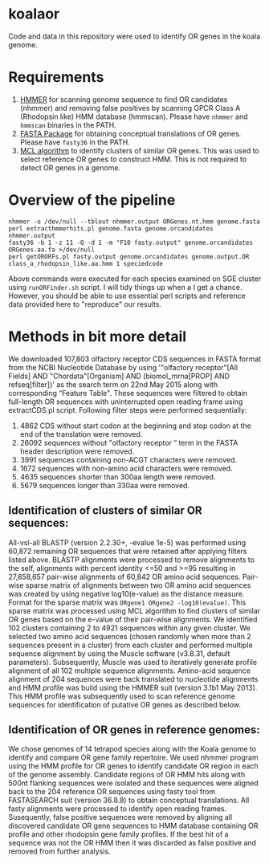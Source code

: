 # koalaor
Code and data in this repository were used to identify OR genes in the koala genome.

# Requirements
1. [HMMER](http://hmmer.org/) for scanning genome sequence to find OR candidates (nhmmer) and removing false positives by scanning GPCR Class A (Rhodopsin like) HMM database (hmmscan). Please have `nhmmer` and `hmmscan` binaries in the PATH. 
2. [FASTA Package](https://github.com/wrpearson/fasta36)  for obtaining conceptual translations of OR genes. Please have `fasty36` in the PATH.
3. [MCL algorithm](https://micans.org/mcl/) to identify clusters of similar OR genes. This was used to select reference OR genes to construct HMM. This is not required to detect OR genes in a genome.

# Overview of the pipeline
```
nhmmer -o /dev/null --tblout nhmmer.output ORGenes.nt.hmm genome.fasta
perl extracthmmerhits.pl genome.fasta genome.orcandidates nhmmer.output
fasty36 -b 1 -z 11 -Q -d 1 -m "F10 fasty.output" genome.orcandidates ORGenes.aa.fa >/dev/null
perl getORORFs.pl fasty.output genome.orcandidates genome.output.OR class_a_rhodopsin_like.aa.hmm 1 speciedcode
```

Above commands were executed for each species examined on SGE cluster using `runORFinder.sh` script. I will tidy things up when a I get a chance. However, you should be able to use essential perl scripts and reference data provided here to "reproduce" our results.

# Methods in bit more detail

We downloaded 107,803 olfactory receptor CDS sequences in FASTA format from the NCBI Nucleotide Database by using '"olfactory receptor"[All Fields] AND "Chordata"[Organism] AND (biomol_mrna[PROP] AND refseq[filter])' as the search term on 22nd May 2015 along with corresponding “Feature Table". These sequences were filtered to obtain full-length OR sequences with uninterrupted open reading frame using extractCDS.pl script. Following filter steps were performed sequentially:
1. 4862 CDS without start codon at the beginning and stop codon at the end of the translation were removed. 
2. 26092 sequences without "olfactory receptor “ term in the FASTA header description were removed. 
3. 3991 sequences containing non-ACGT characters were removed.
4. 1672 sequences with non-amino acid characters were removed.
5. 4635 sequences shorter than 300aa length were removed.
8. 5679 sequences longer than 330aa were removed.

## Identification of clusters of similar OR sequences:
All-vsl-all BLASTP (version 2.2.30+, -evalue 1e-5) was performed using 60,872 remaining OR sequences that were retained after applying filters listed above. BLASTP alignments were processed to remove alignments to the self, alignments with percent identity <=50 and >=95 resulting in 27,858,657 pair-wise alignments of 60,842 OR amino acid sequences. Pair-wise sparse matrix of alignments between two OR amino acid sequences was created by using negative log10(e-value) as the distance measure. Format for the sparse matrix was `ORgene1 ORgene2 -log10(evalue)`. This sparse matrix was processed using MCL algorithm to find clusters of similar OR genes based on the e-value of their pair-wise alignments. We identified 102 clusters containing 2 to 4921 sequences within any given cluster. We selected two amino acid sequences (chosen randomly when more than 2 sequences present in a cluster) from each cluster and performed multiple sequence alignment by using  the Muscle software (v3.8.31, default parameters). Subsequently, Muscle was used to iteratively generate profile alignment of all 102 multiple sequence alignments. Amino-acid sequence alignment of 204 sequences were back translated to nucleotide alignments and HMM profile was build using the HMMER suit (version 3.1b1 May 2013). This HMM profile was subsequently used to scan reference genome sequences for identification of putative OR genes as described below.

## Identification of OR genes in reference genomes:
We chose genomes of 14 tetrapod species along with the Koala genome to identify and compare OR gene family repertoire. We used nhmmer program using the HMM profile for OR genes to identify candidate OR region in each of the genome assembly. Candidate regions of OR HMM hits along with 500nt flanking sequences were isolated and these sequences were aligned back to the 204 reference OR sequences using fasty tool from FASTASEARCH suit (version 36.8.8) to obtain conceptual translations. All fasty alignments were processed to identify open reading frames. Susequently, false positive sequences were removed by aligning all discovered candidate OR gene sequences to HMM database containing OR profile and other rhodopsin gene family profiles. If the best hit of a sequence was not the OR HMM then it was discarded as false positive and removed from further analysis.
